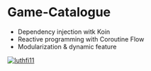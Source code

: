 # Game-Catalogue

- Dependency injection witk Koin
- Reactive programming with Coroutine Flow
- Modularization & dynamic feature

[![luthfi11](https://circleci.com/gh/luthfi11/Game-Catalogue.svg?style=svg)](https://circleci.com/gh/luthfi11/Game-Catalogue)
